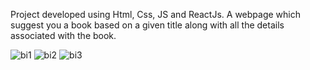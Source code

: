 Project developed using Html, Css, JS and ReactJs.
A webpage which suggest you a book based on a given title along with all the details associated with the book.

![bi1](https://user-images.githubusercontent.com/92619400/210082346-7c5e41b6-2812-40b6-a96e-c6c9ac170ffc.png)
![bi2](https://user-images.githubusercontent.com/92619400/210082377-62e1de4f-1464-4f6d-b186-97f9982eca70.png)
![bi3](https://user-images.githubusercontent.com/92619400/210082422-ed202423-bbec-4199-b81e-098aee728276.png)
